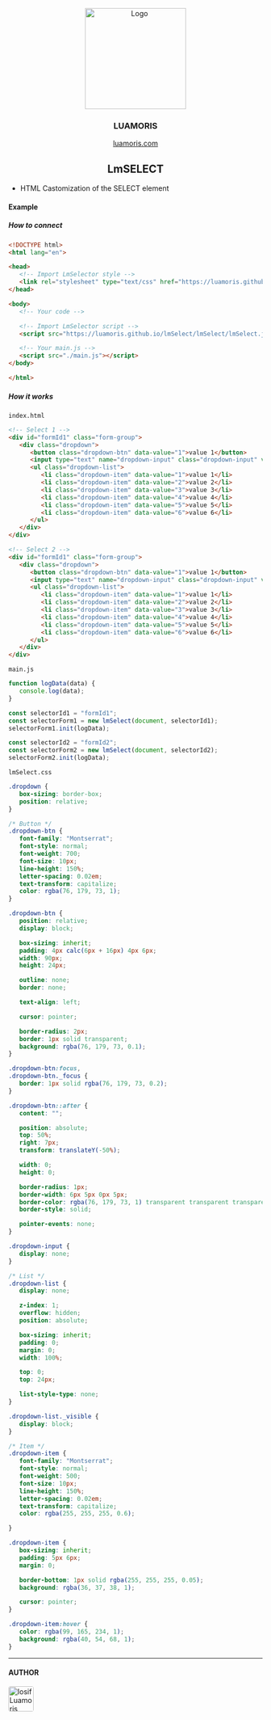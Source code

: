 <p align="center">
	<a href="https://github.com/luamoris">
		<img width="200" src="https://cutt.ly/U72fY1a" alt="Logo"/>
	</a>
</p>
<h3 align="center"><strong>LUAMORIS</strong></h3>
<p align="center">
	<a href="https://luamoris.com">luamoris.com</a>
</p>

<h2 align="center"><strong>LmSELECT</strong></h2>


+ HTML Castomization of the SELECT element

#### Example

##### How to connect

```html
<!DOCTYPE html>
<html lang="en">

<head>
   <!-- Import LmSelector style -->
   <link rel="stylesheet" type="text/css" href="https://luamoris.github.io/lmSelect/lmSelect/lmSelect.css">
</head>

<body>
   <!-- Your code -->

   <!-- Import LmSelector script -->
   <script src="https://luamoris.github.io/lmSelect/lmSelect/lmSelect.js"></script>

   <!-- Your main.js -->
   <script src="./main.js"></script>
</body>

</html>
```

##### How it works

`index.html`

```html
<!-- Select 1 -->
<div id="formId1" class="form-group">
   <div class="dropdown">
      <button class="dropdown-btn" data-value="1">value 1</button>
      <input type="text" name="dropdown-input" class="dropdown-input" value="">
      <ul class="dropdown-list">
         <li class="dropdown-item" data-value="1">value 1</li>
         <li class="dropdown-item" data-value="2">value 2</li>
         <li class="dropdown-item" data-value="3">value 3</li>
         <li class="dropdown-item" data-value="4">value 4</li>
         <li class="dropdown-item" data-value="5">value 5</li>
         <li class="dropdown-item" data-value="6">value 6</li>
      </ul>
   </div>
</div>

<!-- Select 2 -->
<div id="formId1" class="form-group">
   <div class="dropdown">
      <button class="dropdown-btn" data-value="1">value 1</button>
      <input type="text" name="dropdown-input" class="dropdown-input" value="">
      <ul class="dropdown-list">
         <li class="dropdown-item" data-value="1">value 1</li>
         <li class="dropdown-item" data-value="2">value 2</li>
         <li class="dropdown-item" data-value="3">value 3</li>
         <li class="dropdown-item" data-value="4">value 4</li>
         <li class="dropdown-item" data-value="5">value 5</li>
         <li class="dropdown-item" data-value="6">value 6</li>
      </ul>
   </div>
</div>
```

`main.js`

```js
function logData(data) {
   console.log(data);
}

const selectorId1 = "formId1";
const selectorForm1 = new lmSelect(document, selectorId1);
selectorForm1.init(logData);

const selectorId2 = "formId2";
const selectorForm2 = new lmSelect(document, selectorId2);
selectorForm2.init(logData);
```

`lmSelect.css`

```css
.dropdown {
   box-sizing: border-box;
   position: relative;
}

/* Button */
.dropdown-btn {
   font-family: "Montserrat";
   font-style: normal;
   font-weight: 700;
   font-size: 10px;
   line-height: 150%;
   letter-spacing: 0.02em;
   text-transform: capitalize;
   color: rgba(76, 179, 73, 1);
}

.dropdown-btn {
   position: relative;
   display: block;

   box-sizing: inherit;
   padding: 4px calc(6px + 16px) 4px 6px;
   width: 90px;
   height: 24px;

   outline: none;
   border: none;

   text-align: left;

   cursor: pointer;

   border-radius: 2px;
   border: 1px solid transparent;
   background: rgba(76, 179, 73, 0.1);
}

.dropdown-btn:focus,
.dropdown-btn._focus {
   border: 1px solid rgba(76, 179, 73, 0.2);
}

.dropdown-btn::after {
   content: "";

   position: absolute;
   top: 50%;
   right: 7px;
   transform: translateY(-50%);

   width: 0;
   height: 0;

   border-radius: 1px;
   border-width: 6px 5px 0px 5px;
   border-color: rgba(76, 179, 73, 1) transparent transparent transparent;
   border-style: solid;

   pointer-events: none;
}

.dropdown-input {
   display: none;
}

/* List */
.dropdown-list {
   display: none;

   z-index: 1;
   overflow: hidden;
   position: absolute;

   box-sizing: inherit;
   padding: 0;
   margin: 0;
   width: 100%;

   top: 0;
   top: 24px;

   list-style-type: none;
}

.dropdown-list._visible {
   display: block;
}

/* Item */
.dropdown-item {
   font-family: "Montserrat";
   font-style: normal;
   font-weight: 500;
   font-size: 10px;
   line-height: 150%;
   letter-spacing: 0.02em;
   text-transform: capitalize;
   color: rgba(255, 255, 255, 0.6);

}

.dropdown-item {
   box-sizing: inherit;
   padding: 5px 6px;
   margin: 0;

   border-bottom: 1px solid rgba(255, 255, 255, 0.05);
   background: rgba(36, 37, 38, 1);

   cursor: pointer;
}

.dropdown-item:hover {
   color: rgba(99, 165, 234, 1);
   background: rgba(40, 54, 68, 1);
}
```

---

#### AUTHOR

<p align="left">
	<a href="https://luamoris.com">
		<img style="border-radius: 4px;" width="50" src="https://avatars.githubusercontent.com/u/70754306?s=460&u=922c28870849f7c9528034f0512e69fb77339c84&v=4" alt="Iosif Luamoris"/>
	</a>
</p>